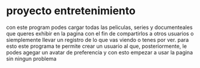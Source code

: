# proyecto entretenimiento
con este program podes cargar todas las peliculas, series y documenteales que queres exhibir en la pagina con el fin de compartirlos a otros usuarios o siemplemente
llevar un registro de lo que vas viendo o tenes por ver.
para esto este programa te permite crear un usuario al que, posteriormente, le podes agegar un avatar de preferencia y con esto empezar a usar la pagina sin ningun 
problema
